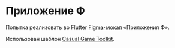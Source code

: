 # Приложение Ф

Попытка реализовать во Flutter [Figma-мокап](https://www.figma.com/proto/92LlrB8LqaT1qAccv42U43/%D0%9F%D1%80%D0%B8%D0%BB%D0%BE%D0%B6%D0%B5%D0%BD%D0%B8%D0%B5-%D0%A4?node-id=63%3A371&scaling=scale-down&page-id=4%3A2&starting-point-node-id=63%3A371&show-proto-sidebar=1) «Приложения Ф».

Использован шаблон [Casual Game Toolkit](https://github.com/flutter/samples/tree/main/game_template).
